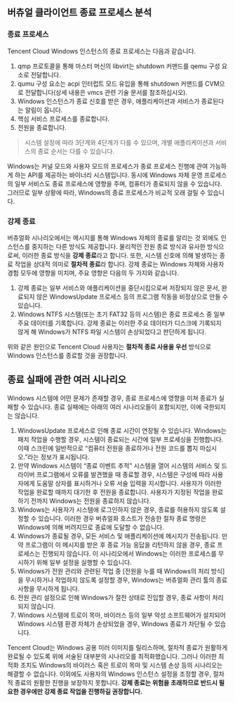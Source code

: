 ## 버츄얼 클라이언트 종료 프로세스 분석

### 종료 프로세스
Tencent Cloud Windows 인스턴스의 종료 프로세스는 다음과 같습니다.
1. qmp 프로토콜을 통해 마스터 머신의 libvirt는 shutdown 커맨드를 qemu 구성 요소로 전달합니다.
2. qumu 구성 요소는 acpi 인터럽트 모드 유입을 통해 shutdown 커맨드를 CVM으로 전달합니다(상세 내용은 vmcs 관련 기술 문서를 참조하십시오).
3. Windows 인스턴스가 종료 신호를 받은 경우, 애플리케이션과 서비스가 종료된다는 알림이 옵니다.
4. 핵심 서비스 프로세스를 종료합니다.
5. 전원을 종료합니다.
> 시스템 설정에 따라 3단계와 4단계가 다를 수 있으며, 개별 애플리케이션과 서비스의 종료 순서는 다를 수 있습니다.

Windows는 커널 모드와 사용자 모드의 프로세스가 종료 프로세스 진행에 관여 가능하게 하는 API를 제공하는 바이너리 시스템입니다. 동시에 Windows 자체 운영 프로세스의 일부 서비스도 종료 프로세스에 영향을 주며, 컴퓨터가 종료되지 않을 수 있습니다. 그러므로 일부 상황에 따라, Windows의 종료 프로세스가 비교적 오래 걸릴 수 있습니다.

### 강제 종료
버츄얼화 시나리오에서는 메시지를 통해 Windows 자체의 종료를 알리는 것 외에도 인스턴스를 중지하는 다른 방식도 제공합니다. 물리적인 전원 종료 방식과 유사한 방식으로써, 이러한 종료 방식을 **강제 종료**라고 합니다. 또한, 시스템 신호에 의해 발생하는 종료 작업을 상대적 의미로 **절차적 종료**라 합니다.
강제 종료는 Windows 자체와 사용자 경험 모두에 영향을 미치며, 주요 영향은 다음의 두 가지와 같습니다.
1. 강제 종료는 일부 서비스와 애플리케이션을 중단시킴으로써 저장되지 않은 문서, 완료되지 않은 WindowsUpdate 프로세스 등의 프로그램 작동을 비정상으로 만들 수 있습니다.
2. Windows NTFS 시스템(또는 초기 FAT32 등의 시스템)은 종료 프로세스 중 일부 주요 데이터를 기록합니다. 강제 종료는 이러한 주요 데이터가 디스크에 기록되지 않게 해 Windows가 NTFS 파일 시스템이 손상되었다고 판단하게 됩니다.

위와 같은 원인으로 Tencent Cloud 사용자는 **절차적 종료 사용을 우선** 방식으로 Windows 인스턴스를 종료할 것을 권장합니다.

## 종료 실패에 관한 여러 시나리오
Windows 시스템에 어떤 문제가 존재할 경우, 종료 프로세스에 영향을 미쳐 종료가 실패할 수 있습니다. 종료 실패에는 아래의 여러 시나리오들이 포함되지만, 이에 국한되지는 않습니다.
1. WindowsUpdate 프로세스로 인해 종료 시간이 연장될 수 있습니다. Windows는 패치 작업을 수행할 경우, 시스템이 종료되는 시간에 일부 프로세싱을 진행합니다. 이때 스크린에 일반적으로 “컴퓨터 전원을 종료하거나 전원 코드를 뽑지 마십시오.”라는 정보가 표시됩니다.
2. 만약 Windows 시스템이 “종료 이벤트 추적” 시스템을 열어 시스템의 서비스 및 드라이버 프로그램에서 오류를 발견했을 때 종료할 경우, 시스템은 구성에 따라 사용자에게 도움말 상자를 표시하거나 오류 서술 입력을 지시합니다. 사용자가 이러한 작업을 완료할 때까지 대기한 후 전원을 종료합니다. 사용자가 지정된 작업을 완료하기 전까지 Windows는 전원을 종료하지 않습니다.
3. Windows는 사용자가 시스템에 로그인하지 않은 경우, 종료를 허용하지 않도록 설정할 수 있습니다. 이러한 경우 버츄얼화 호스트가 전송한 절차 종료 명령은 Windows에 의해 버려지므로 종료에 도달할 수 없습니다.
4. Windows가 종료될 경우, 모든 서비스 및 애플리케이션에 메시지가 전송됩니다. 만약 프로그램이 이 메시지를 받은 후 종료 가능 응답을 리턴하지 않을 경우, 종료 프로세스는 진행되지 않습니다. 이 시나리오에서 Windows는 이러한 프로세스를 무시하기 위해 일부 설정을 실행할 수 있습니다.
5. Windows가 전원 관리와 관련된 작업 중 [전원을 누를 때 Windows의 처리 방식]을 무시하거나 작업하지 않도록 설정할 경우, Windows는 버츄얼화 관리 툴의 종료 사항을 무시하게 됩니다.
6. 전원 관리 설정으로 인해 Windows가 절전 상태로 진입할 경우, 종료 사항이 처리되지 않습니다.
7. Windows 시스템에 트로이 목마, 바이러스 등의 일부 악성 소프트웨어가 설치되어 Windows 시스템 환경 자체가 손상되었을 경우, Windows 종료가 차단될 수 있습니다.

Tencent Cloud는 Windows 공용 미러 이미지를 릴리스하며, 절차적 종료가 원활하게 완료될 수 있도록 위에 서술된 대부분의 시나리오를 최적화했습니다. 그러나 이러한 최적화 조치도 Windows의 바이러스 혹은 트로이 목마 및 시스템 손상 등의 시나리오는 해결할 수 없습니다. 이외에도 사용자의 Windows 인스턴스 설정을 조정할 경우, 절차적 종료의 원활한 진행을 보장하지 못합니다.
**강제 종료는 위험을 초래하므로 반드시 필요한 경우에만 강제 종료 작업을 진행하길 권장합니다.**
